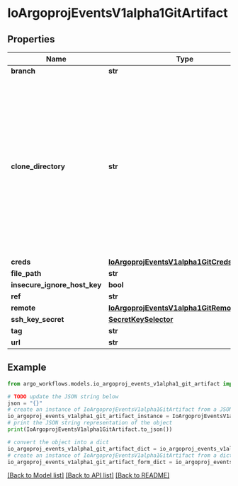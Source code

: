 # IoArgoprojEventsV1alpha1GitArtifact


## Properties

Name | Type | Description | Notes
------------ | ------------- | ------------- | -------------
**branch** | **str** |  | [optional] 
**clone_directory** | **str** | Directory to clone the repository. We clone complete directory because GitArtifact is not limited to any specific Git service providers. Hence we don&#39;t use any specific git provider client. | [optional] 
**creds** | [**IoArgoprojEventsV1alpha1GitCreds**](IoArgoprojEventsV1alpha1GitCreds.md) |  | [optional] 
**file_path** | **str** |  | [optional] 
**insecure_ignore_host_key** | **bool** |  | [optional] 
**ref** | **str** |  | [optional] 
**remote** | [**IoArgoprojEventsV1alpha1GitRemoteConfig**](IoArgoprojEventsV1alpha1GitRemoteConfig.md) |  | [optional] 
**ssh_key_secret** | [**SecretKeySelector**](SecretKeySelector.md) |  | [optional] 
**tag** | **str** |  | [optional] 
**url** | **str** |  | [optional] 

## Example

```python
from argo_workflows.models.io_argoproj_events_v1alpha1_git_artifact import IoArgoprojEventsV1alpha1GitArtifact

# TODO update the JSON string below
json = "{}"
# create an instance of IoArgoprojEventsV1alpha1GitArtifact from a JSON string
io_argoproj_events_v1alpha1_git_artifact_instance = IoArgoprojEventsV1alpha1GitArtifact.from_json(json)
# print the JSON string representation of the object
print(IoArgoprojEventsV1alpha1GitArtifact.to_json())

# convert the object into a dict
io_argoproj_events_v1alpha1_git_artifact_dict = io_argoproj_events_v1alpha1_git_artifact_instance.to_dict()
# create an instance of IoArgoprojEventsV1alpha1GitArtifact from a dict
io_argoproj_events_v1alpha1_git_artifact_form_dict = io_argoproj_events_v1alpha1_git_artifact.from_dict(io_argoproj_events_v1alpha1_git_artifact_dict)
```
[[Back to Model list]](../README.md#documentation-for-models) [[Back to API list]](../README.md#documentation-for-api-endpoints) [[Back to README]](../README.md)


